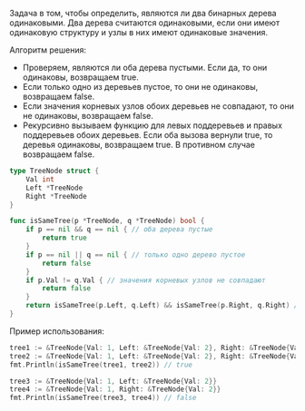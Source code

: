 Задача в том, чтобы определить, являются ли два бинарных дерева одинаковыми. Два дерева считаются одинаковыми, если они имеют одинаковую структуру и узлы в них имеют одинаковые значения.

Алгоритм решения:

- Проверяем, являются ли оба дерева пустыми. Если да, то они одинаковы, возвращаем true.
- Если только одно из деревьев пустое, то они не одинаковы, возвращаем false.
- Если значения корневых узлов обоих деревьев не совпадают, то они не одинаковы, возвращаем false.
- Рекурсивно вызываем функцию для левых поддеревьев и правых поддеревьев обоих деревьев. Если оба вызова вернули true, то деревья одинаковы, возвращаем true. В противном случае возвращаем false.

```go
type TreeNode struct {
    Val int
    Left *TreeNode
    Right *TreeNode
}

func isSameTree(p *TreeNode, q *TreeNode) bool {
    if p == nil && q == nil { // оба дерева пустые
        return true
    }
    if p == nil || q == nil { // только одно дерево пустое
        return false
    }
    if p.Val != q.Val { // значения корневых узлов не совпадают
        return false
    }
    return isSameTree(p.Left, q.Left) && isSameTree(p.Right, q.Right) // рекурсивный вызов для левых и правых поддеревьев
}
```

Пример использования:

```go
tree1 := &TreeNode{Val: 1, Left: &TreeNode{Val: 2}, Right: &TreeNode{Val: 3}}
tree2 := &TreeNode{Val: 1, Left: &TreeNode{Val: 2}, Right: &TreeNode{Val: 3}}
fmt.Println(isSameTree(tree1, tree2)) // true

tree3 := &TreeNode{Val: 1, Left: &TreeNode{Val: 2}}
tree4 := &TreeNode{Val: 1, Right: &TreeNode{Val: 2}}
fmt.Println(isSameTree(tree3, tree4)) // false
```
